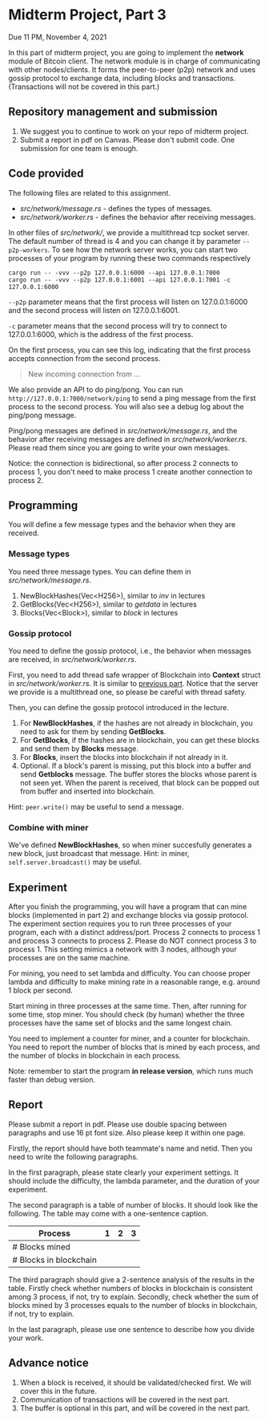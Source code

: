 # Midterm Project, Part 3

Due 11 PM, November 4, 2021

In this part of midterm project, you are going to implement the **network** module of Bitcoin client. The network module is in charge of communicating with other nodes/clients. It forms the peer-to-peer (p2p) network and uses gossip protocol to exchange data, including blocks and transactions. (Transactions will not be covered in this part.)

## Repository management and submission

1. We suggest you to continue to work on your repo of midterm project.
2. Submit a report in pdf on Canvas. Please don't submit code. One submission for one team is enough.

## Code provided
The following files are related to this assignment.
- *src/network/message.rs* - defines the types of messages.
- *src/network/worker.rs* - defines the behavior after receiving messages.

In other files of *src/network/*, we provide a multithread tcp socket server. The default number of thread is 4 and you can change it by parameter `--p2p-workers`. To see how the network server works, you can start two processes of your program by running these two commands respectively
```
cargo run -- -vvv --p2p 127.0.0.1:6000 --api 127.0.0.1:7000
cargo run -- -vvv --p2p 127.0.0.1:6001 --api 127.0.0.1:7001 -c 127.0.0.1:6000
```

`--p2p` parameter means that the first process will listen on 127.0.0.1:6000 and the second process will listen on 127.0.0.1:6001.

`-c` parameter means that the second process will try to connect to 127.0.0.1:6000, which is the address of the first process.

On the first process, you can see this log, indicating that the first process accepts connection from the second process.
> New incoming connection from ...

We also provide an API to do ping/pong. You can run
`http://127.0.0.1:7000/network/ping` to send a ping message from the first process to the second process. You will also see a debug log about the ping/pong message.

Ping/pong messages are defined in *src/network/message.rs*, and the behavior after receiving messages are defined in *src/network/worker.rs*. Please read them since you are going to write your own messages.

Notice: the connection is bidirectional, so after process 2 connects to process 1, you don't need to make process 1 create another connection to process 2.

## Programming

You will define a few message types and the behavior when they are received.

### Message types

You need three message types. You can define them in *src/network/message.rs*.

1. NewBlockHashes(Vec\<H256\>), similar to *inv* in lectures
2. GetBlocks(Vec\<H256\>), similar to *getdata* in lectures
3. Blocks(Vec\<Block\>), similar to *block* in lectures

### Gossip protocol

You need to define the gossip protocol, i.e., the behavior when messages are received, in *src/network/worker.rs*.

First, you need to add thread safe wrapper of Blockchain into **Context** struct in *src/network/worker.rs*. It is similar to [previous part](../MidtermProject2). Notice that the server we provide is a multithread one, so please be careful with thread safety.

Then, you can define the gossip protocol introduced in the lecture.
1. For **NewBlockHashes**, if the hashes are not already in blockchain, you need to ask for them by sending **GetBlocks**.
2. For **GetBlocks**, if the hashes are in blockchain, you can get these blocks and send them by **Blocks** message.
3. For **Blocks**, insert the blocks into blockchain if not already in it.
4. Optional. If a block's parent is missing, put this block into a buffer and send **Getblocks** message. The buffer stores the blocks whose parent is not seen yet. When the parent is received, that block can be popped out from buffer and inserted into blockchain.

Hint: `peer.write()` may be useful to send a message.

### Combine with miner

We've defined **NewBlockHashes**, so when miner succesfully generates a new block, just broadcast that message. Hint: in miner, `self.server.broadcast()` may be useful.

## Experiment

After you finish the programming, you will have a program that can mine blocks (implemented in part 2) and exchange blocks via gossip protocol. The experiment section requires you to run three processes of your program, each with a distinct address/port. Process 2 connects to process 1 and process 3 connects to process 2. Please do NOT connect process 3 to process 1. This setting mimics a network with 3 nodes, although your processes are on the same machine.

For mining, you need to set lambda and difficulty. You can choose proper lambda and difficulty to make mining rate in a reasonable range, e.g. around 1 block per second.

Start mining in three processes at the same time. Then, after running for some time, stop miner. You should check (by human) whether the three processes have the same set of blocks and the same longest chain.

You need to implement a counter for miner, and a counter for blockchain. You need to report the number of blocks that is mined by each process, and the number of blocks in blockchain in each process.

Note: remember to start the program **in release version**, which runs much faster than debug version.

## Report

Please submit a report in pdf. Please use double spacing between paragraphs and use 16 pt font size. Also please keep it within one page.

Firstly, the report should have both teammate's name and netid. Then you need to write the following paragraphs.

In the first paragraph, please state clearly your experiment settings. It should include the difficulty, the lambda parameter, and the duration of your experiment.

The second paragraph is a table of number of blocks. It should look like the following. The table may come with a one-sentence caption.

|Process|1  |2  |3  |
|---|---|---|---|
|# Blocks mined|   |   |   |
|# Blocks in blockchain|   |   |   |

The third paragraph should give a 2-sentence analysis of the results in the table. Firstly check whether numbers of blocks in blockchain is consistent among 3 process, if not, try to explain. Secondly, check whether the sum of blocks mined by 3 processes equals to the number of blocks in blockchain, if not, try to explain.

In the last paragraph, please use one sentence to describe how you divide your work.

## Advance notice
1. When a block is received, it should be validated/checked first. We will cover this in the future.
2. Communication of transactions will be covered in the next part.
2. The buffer is optional in this part, and will be covered in the next part.